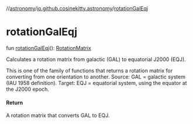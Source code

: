 //[astronomy](../../index.md)/[io.github.cosinekitty.astronomy](index.md)/[rotationGalEqj](rotation-gal-eqj.md)

# rotationGalEqj

fun [rotationGalEqj](rotation-gal-eqj.md)(): [RotationMatrix](-rotation-matrix/index.md)

Calculates a rotation matrix from galactic (GAL) to equatorial J2000 (EQJ).

This is one of the family of functions that returns a rotation matrix for converting from one orientation to another. Source: GAL = galactic system (IAU 1958 definition). Target: EQJ = equatorial system, using the equator at the J2000 epoch.

#### Return

A rotation matrix that converts GAL to EQJ.
